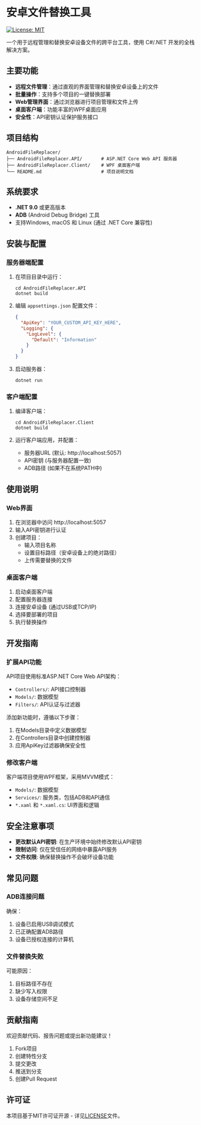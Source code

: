 # 安卓文件替换工具

[![License: MIT](https://img.shields.io/badge/License-MIT-blue.svg)](https://opensource.org/licenses/MIT)

一个用于远程管理和替换安卓设备文件的跨平台工具，使用 C#/.NET 开发的全栈解决方案。

## 主要功能

- **远程文件管理**：通过直观的界面管理和替换安卓设备上的文件
- **批量操作**：支持多个项目的一键替换部署
- **Web管理界面**：通过浏览器进行项目管理和文件上传
- **桌面客户端**：功能丰富的WPF桌面应用
- **安全性**：API密钥认证保护服务接口

## 项目结构

```
AndroidFileReplacer/
├── AndroidFileReplacer.API/       # ASP.NET Core Web API 服务器
├── AndroidFileReplacer.Client/    # WPF 桌面客户端
└── README.md                      # 项目说明文档
```

## 系统要求

- **.NET 9.0** 或更高版本
- **ADB** (Android Debug Bridge) 工具
- 支持Windows, macOS 和 Linux (通过 .NET Core 兼容性)

## 安装与配置

### 服务器端配置

1. 在项目目录中运行：
   ```
   cd AndroidFileReplacer.API
   dotnet build
   ```

2. 编辑 `appsettings.json` 配置文件：
   ```json
   {
     "ApiKey": "YOUR_CUSTOM_API_KEY_HERE",
     "Logging": {
       "LogLevel": {
         "Default": "Information"
       }
     }
   }
   ```

3. 启动服务器：
   ```
   dotnet run
   ```

### 客户端配置

1. 编译客户端：
   ```
   cd AndroidFileReplacer.Client
   dotnet build
   ```

2. 运行客户端应用，并配置：
   - 服务器URL (默认: http://localhost:5057)
   - API密钥 (与服务器配置一致)
   - ADB路径 (如果不在系统PATH中)

## 使用说明

### Web界面

1. 在浏览器中访问 http://localhost:5057
2. 输入API密钥进行认证
3. 创建项目：
   - 输入项目名称
   - 设置目标路径（安卓设备上的绝对路径）
   - 上传需要替换的文件

### 桌面客户端

1. 启动桌面客户端
2. 配置服务器连接
3. 连接安卓设备 (通过USB或TCP/IP)
4. 选择要部署的项目
5. 执行替换操作

## 开发指南

### 扩展API功能

API项目使用标准ASP.NET Core Web API架构：

- `Controllers/`: API接口控制器
- `Models/`: 数据模型
- `Filters/`: API认证与过滤器

添加新功能时，遵循以下步骤：

1. 在Models目录中定义数据模型
2. 在Controllers目录中创建控制器
3. 应用ApiKey过滤器确保安全性

### 修改客户端

客户端项目使用WPF框架，采用MVVM模式：

- `Models/`: 数据模型
- `Services/`: 服务类，包括ADB和API通信
- `*.xaml` 和 `*.xaml.cs`: UI界面和逻辑

## 安全注意事项

- **更改默认API密钥**: 在生产环境中始终修改默认API密钥
- **限制访问**: 仅在受信任的网络中暴露API服务
- **文件权限**: 确保替换操作不会破坏设备功能

## 常见问题

### ADB连接问题

确保：
1. 设备已启用USB调试模式
2. 已正确配置ADB路径
3. 设备已授权连接的计算机

### 文件替换失败

可能原因：
1. 目标路径不存在
2. 缺少写入权限
3. 设备存储空间不足

## 贡献指南

欢迎贡献代码、报告问题或提出新功能建议！

1. Fork项目
2. 创建特性分支
3. 提交更改
4. 推送到分支
5. 创建Pull Request

## 许可证

本项目基于MIT许可证开源 - 详见[LICENSE](LICENSE)文件。 